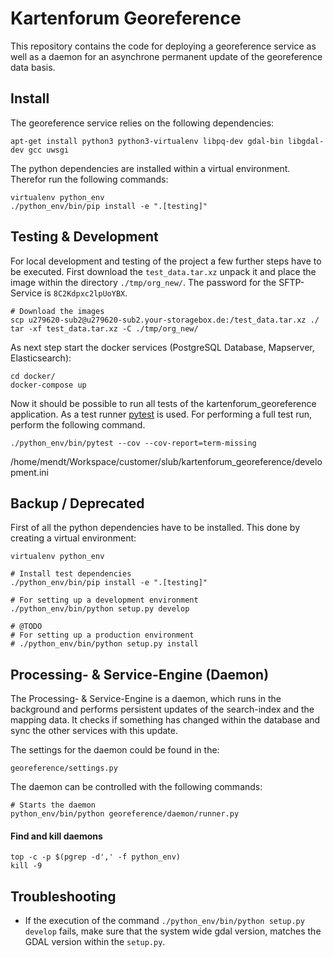 # Kartenforum Georeference

This repository contains the code for deploying a georeference service as well as a daemon for an asynchrone permanent update of the georeference data basis.

## Install

The georeference service relies on the following dependencies:

```
apt-get install python3 python3-virtualenv libpq-dev gdal-bin libgdal-dev gcc uwsgi
```

The python dependencies are installed within a virtual environment. Therefor run the following commands:

```
virtualenv python_env
./python_env/bin/pip install -e ".[testing]"
```

## Testing & Development

For local development and testing of the project a few further steps have to be executed. First download the `test_data.tar.xz` unpack it and place the image within the directory `./tmp/org_new/`. The password for the SFTP-Service is `8C2Kdpxc2lpUoYBX`.

```
# Download the images
scp u279620-sub2@u279620-sub2.your-storagebox.de:/test_data.tar.xz ./
tar -xf test_data.tar.xz -C ./tmp/org_new/
```

As next step start the docker services (PostgreSQL Database, Mapserver, Elasticsearch):

``` 
cd docker/
docker-compose up
```

Now it should be possible to run all tests of the kartenforum_georeference application. As a test runner [pytest](https://docs.pytest.org/en/6.2.x/) is used. For performing a full test run, perform the following command. 

```
./python_env/bin/pytest --cov --cov-report=term-missing
```



/home/mendt/Workspace/customer/slub/kartenforum_georeference/development.ini


## Backup / Deprecated
First of all the python dependencies have to be installed. This done by creating a virtual environment:

```
virtualenv python_env

# Install test dependencies
./python_env/bin/pip install -e ".[testing]"

# For setting up a development environment
./python_env/bin/python setup.py develop

# @TODO
# For setting up a production environment
# ./python_env/bin/python setup.py install
```

## Processing- & Service-Engine (Daemon)

The Processing- & Service-Engine is a daemon, which runs in the background and performs persistent updates of the search-index and the mapping data. It checks if something has changed
within the database and sync the other services with this update.

The settings for the daemon could be found in the:

```
georeference/settings.py
```

The daemon can be controlled with the following commands:

```
# Starts the daemon
python_env/bin/python georeference/daemon/runner.py
```

#### Find and kill daemons

```
top -c -p $(pgrep -d',' -f python_env)
kill -9
```
	
## Troubleshooting

* If the execution of the command `./python_env/bin/python setup.py develop` fails, make sure that the system wide gdal version, matches the GDAL version within the `setup.py`. 

